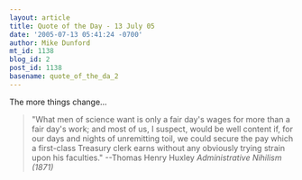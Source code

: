 ```yaml
---
layout: article
title: Quote of the Day - 13 July 05
date: '2005-07-13 05:41:24 -0700'
author: Mike Dunford
mt_id: 1138
blog_id: 2
post_id: 1138
basename: quote_of_the_da_2
---
```

The more things change...

> "What men of science want is only a fair day's wages for more than a fair day's work; and most of us, I suspect, would be well content if, for our days and nights of unremitting toil, we could secure the pay which a first-class Treasury clerk earns without any obviously trying strain upon his faculties."
> --Thomas Henry Huxley
> _Administrative Nihilism (1871)_
